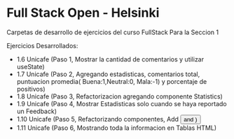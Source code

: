 # Full Stack Open - Helsinki

Carpetas de desarrollo de ejercicios del curso FullStack Para la Seccion 1 

Ejercicios Desarrollados:

- 1.6 Unicafe (Paso 1, Mostrar la cantidad de comentarios y utilizar useState)
- 1.7 Unicafe (Paso 2, Agregando estadisticas, comentarios total, puntuacion promedia( Buena:1,Neutral:0, Mala:-1) y porcentaje de positivos)
- 1.8 Unicafe (Paso 3, Refactorizacion agregando componente Statistics)
- 1.9 Unicafe (Paso 4, Mostrar Estadisticas solo cuando se haya reportado un Feedback)
- 1.10 Unicafe (Paso 5, Refactorizando componentes, Add <Button/> and <StatisticLine/> )
- 1.11 Unicafe (Paso 6, Mostrando toda la informacion en Tablas HTML)

